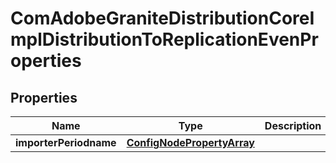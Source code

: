 
# ComAdobeGraniteDistributionCoreImplDistributionToReplicationEvenProperties

## Properties
Name | Type | Description | Notes
------------ | ------------- | ------------- | -------------
**importerPeriodname** | [**ConfigNodePropertyArray**](ConfigNodePropertyArray.md) |  |  [optional]



